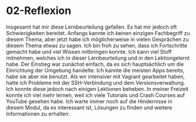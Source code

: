 # 02-Reflexion

Insgesamt hat mir diese Lernbeurteilung gefallen. Es hat mir jedoch oft Schwierigkeiten bereitet. Anfangs kannte ich keinen einzigen Fachbegriff zu diesem Thema, aber jetzt habe ich möglicherweise in vielen Gesprächen zu diesem Thema etwas zu sagen. Ich bin froh zu sehen, dass ich Fortschritte gemacht habe und viel Wissen mitbringen konnte. Ich kann viel Stoff mitnehmen, welches ich in dieser Lernbeurteilung und in den Lektiongelernt habe. Der Einstieg war zunächst einfach, da es sich hauptsächlich um die Einrichtung der Umgebung handelte. Ich kannte die meisten Apps bereits, habe sie aber nie benutzt. Als wir intensiver mit Vagrant gearbeitet haben, hatte ich Probleme mit der SSH-Verbindung und dem Versionsverwaltung. Ich konnte diese jedoch nach einigen Lektionen beheben. In meiner Freizeit konnte ich viel mehr lernen, weil ich viele Tutorials und Crash Courses auf YouTube gesehen habe. Ich warte immer noch auf die Hindernisse in diesem Modul, da es interessant ist, Lösungen zu finden und weitere Informationen zu erhalten.
